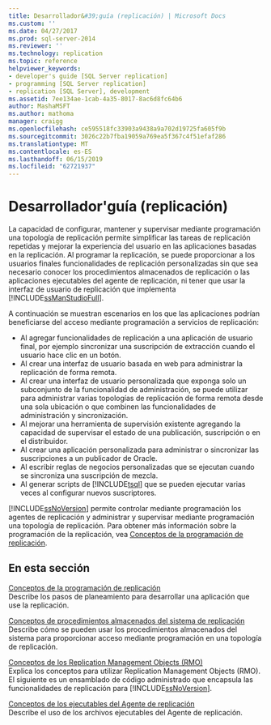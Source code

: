 ```yaml
---
title: Desarrollador&#39;guía (replicación) | Microsoft Docs
ms.custom: ''
ms.date: 04/27/2017
ms.prod: sql-server-2014
ms.reviewer: ''
ms.technology: replication
ms.topic: reference
helpviewer_keywords:
- developer's guide [SQL Server replication]
- programming [SQL Server replication]
- replication [SQL Server], development
ms.assetid: 7ee134ae-1cab-4a35-8017-8ac6d8fc64b6
author: MashaMSFT
ms.author: mathoma
manager: craigg
ms.openlocfilehash: ce595518fc33903a9438a9a702d19725fa605f9b
ms.sourcegitcommit: 3026c22b7fba19059a769ea5f367c4f51efaf286
ms.translationtype: MT
ms.contentlocale: es-ES
ms.lasthandoff: 06/15/2019
ms.locfileid: "62721937"
---
```

# <a name="developer39s-guide-replication"></a>Desarrollador&#39;guía (replicación)
  La capacidad de configurar, mantener y supervisar mediante programación una topología de replicación permite simplificar las tareas de replicación repetidas y mejorar la experiencia del usuario en las aplicaciones basadas en la replicación. Al programar la replicación, se puede proporcionar a los usuarios finales funcionalidades de replicación personalizadas sin que sea necesario conocer los procedimientos almacenados de replicación o las aplicaciones ejecutables del agente de replicación, ni tener que usar la interfaz de usuario de replicación que implementa [!INCLUDE[ssManStudioFull](../../../includes/ssmanstudiofull-md.md)].  
  
 A continuación se muestran escenarios en los que las aplicaciones podrían beneficiarse del acceso mediante programación a servicios de replicación:  
  
-   Al agregar funcionalidades de replicación a una aplicación de usuario final, por ejemplo sincronizar una suscripción de extracción cuando el usuario hace clic en un botón.   
-   Al crear una interfaz de usuario basada en web para administrar la replicación de forma remota.    
-   Al crear una interfaz de usuario personalizada que exponga solo un subconjunto de la funcionalidad de administración, se puede utilizar para administrar varias topologías de replicación de forma remota desde una sola ubicación o que combinen las funcionalidades de administración y sincronización.    
-   Al mejorar una herramienta de supervisión existente agregando la capacidad de supervisar el estado de una publicación, suscripción o en el distribuidor.    
-   Al crear una aplicación personalizada para administrar o sincronizar las suscripciones a un publicador de Oracle.    
-   Al escribir reglas de negocios personalizadas que se ejecutan cuando se sincroniza una suscripción de mezcla.    
-   Al generar scripts de [!INCLUDE[tsql](../../../includes/tsql-md.md)] que se pueden ejecutar varias veces al configurar nuevos suscriptores.  
  
 [!INCLUDE[ssNoVersion](../../../includes/ssnoversion-md.md)] permite controlar mediante programación los agentes de replicación y administrar y supervisar mediante programación una topología de replicación. Para obtener más información sobre la programación de la replicación, vea [Conceptos de la programación de replicación](replication-programming-concepts.md).  
  
## <a name="in-this-section"></a>En esta sección  
 [Conceptos de la programación de replicación](replication-programming-concepts.md)  
 Describe los pasos de planeamiento para desarrollar una aplicación que use la replicación.  
  
 [Conceptos de procedimientos almacenados del sistema de replicación](replication-system-stored-procedures-concepts.md)  
 Describe cómo se pueden usar los procedimientos almacenados del sistema para proporcionar acceso mediante programación en una topología de replicación.  
  
 [Conceptos de los Replication Management Objects (RMO)](replication-management-objects-concepts.md)  
 Explica los conceptos para utilizar Replication Management Objects (RMO). El siguiente es un ensamblado de código administrado que encapsula las funcionalidades de replicación para [!INCLUDE[ssNoVersion](../../../includes/ssnoversion-md.md)].  
  
 [Conceptos de los ejecutables del Agente de replicación](replication-agent-executables-concepts.md)  
 Describe el uso de los archivos ejecutables del Agente de replicación.  

  
  
